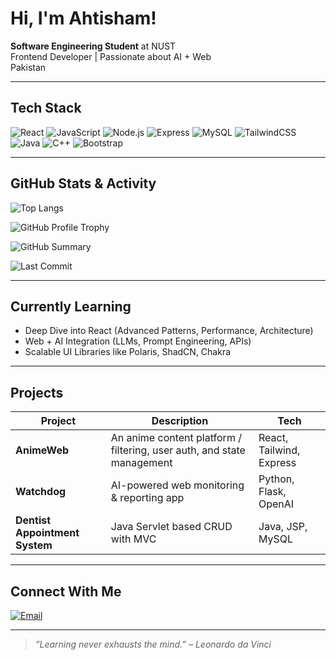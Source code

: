 # Hi, I'm Ahtisham! 

 **Software Engineering Student** at NUST  
 Frontend Developer | Passionate about AI + Web  
 Pakistan 

---

##  Tech Stack

![React](https://img.shields.io/badge/-React-61DAFB?style=flat&logo=react&logoColor=black)
![JavaScript](https://img.shields.io/badge/-JavaScript-F7DF1E?style=flat&logo=javascript&logoColor=black)
![Node.js](https://img.shields.io/badge/-Node.js-339933?style=flat&logo=node.js&logoColor=white)
![Express](https://img.shields.io/badge/-Express-000000?style=flat&logo=express&logoColor=white)
![MySQL](https://img.shields.io/badge/-MySQL-4479A1?style=flat&logo=mysql&logoColor=white)
![TailwindCSS](https://img.shields.io/badge/-TailwindCSS-38B2AC?style=flat&logo=tailwind-css&logoColor=white)
![Java](https://img.shields.io/badge/-Java-007396?style=flat&logo=java&logoColor=white)
![C++](https://img.shields.io/badge/-C++-00599C?style=flat&logo=c%2B%2B&logoColor=white)
![Bootstrap](https://img.shields.io/badge/-Bootstrap-7952B3?style=flat&logo=bootstrap&logoColor=white)

---

##  GitHub Stats & Activity

![Top Langs](https://github-readme-stats.vercel.app/api/top-langs/?username=ahtisham0100&layout=compact&theme=radical)

![GitHub Profile Trophy](https://github-profile-trophy.vercel.app/?username=ahtisham0100&theme=radical)

![GitHub Summary](https://github-profile-summary-cards.vercel.app/api/cards/profile-details?username=ahtisham0100&theme=github)

![Last Commit](https://img.shields.io/github/last-commit/ahtisham0100/your-repo-name?style=flat-square)

---

## Currently Learning

- Deep Dive into React (Advanced Patterns, Performance, Architecture)
- Web + AI Integration (LLMs, Prompt Engineering, APIs)
- Scalable UI Libraries like Polaris, ShadCN, Chakra

---

##  Projects

| Project | Description | Tech |
|--------|-------------|------|
| **AnimeWeb** | An anime content platform / filtering, user auth, and state management | React, Tailwind, Express |
| **Watchdog** | AI-powered web monitoring & reporting app | Python, Flask, OpenAI |
| **Dentist Appointment System** | Java Servlet based CRUD with MVC | Java, JSP, MySQL |

---

## Connect With Me

[![Email](https://img.shields.io/badge/-Email-D14836?style=flat&logo=gmail&logoColor=white)](mailto:ahtisham0100@gmail.com)

---

> _“Learning never exhausts the mind.” – Leonardo da Vinci_
